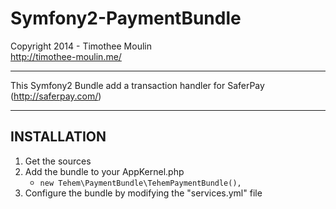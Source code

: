 Symfony2-PaymentBundle
======================

Copyright 2014 - Timothee Moulin  
http://timothee-moulin.me/  

---
This Symfony2 Bundle add a transaction handler for SaferPay (http://saferpay.com/)  

---
INSTALLATION
---
1. Get the sources
2. Add the bundle to your AppKernel.php
    + ```new Tehem\PaymentBundle\TehemPaymentBundle(),```
3. Configure the bundle by modifying the "services.yml" file
